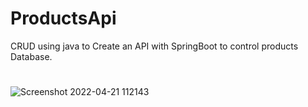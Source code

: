 # ProductsApi
CRUD using java to Create an API with SpringBoot to control products Database.
#
![Screenshot 2022-04-21 112143](https://user-images.githubusercontent.com/90485265/164481430-4bc82af1-9183-4595-bb08-5cd3d33c46ba.png)
